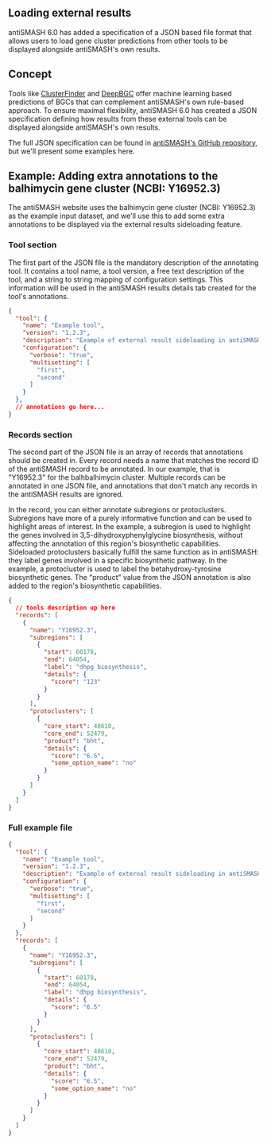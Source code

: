 Loading external results
------------------------

antiSMASH 6.0 has added a specification of a JSON based file format that allows
users to load gene cluster predictions from other tools to be displayed
alongside antiSMASH's own results.

## Concept

Tools like [ClusterFinder](http://dx.doi.org/10.1016/j.cell.2014.06.034) and
[DeepBGC](http://dx.doi.org/10.1093/nar/gkz654) offer machine learning based
predictions of BGCs that can complement antiSMASH's own rule-based approach. To
ensure maximal flexibility, antiSMASH 6.0 has created a JSON specification
defining how results from these external tools can be displayed alongside
antiSMASH's own results.

The full JSON specification can be found in
[antiSMASH's GitHub repository](https://github.com/antismash/antismash/blob/master/antismash/detection/sideloader/schemas/general/schema.json),
but we'll present some examples here.

## Example: Adding extra annotations to the balhimycin gene cluster (NCBI: Y16952.3)

The antiSMASH website uses the balhimycin gene cluster (NCBI: Y16952.3) as the
example input dataset, and we'll use this to add some extra annotations to be
displayed via the external results sideloading feature.

### Tool section

The first part of the JSON file is the mandatory description of the annotating
tool. It contains a tool name, a tool version, a free text description of the
tool, and a string to string mapping of configuration settings. This information
will be used in the antiSMASH results details tab created for the tool's
annotations.

```json
{
  "tool": {
    "name": "Example tool",
    "version": "1.2.3",
    "description": "Example of external result sideloading in antiSMASH",
    "configuration": {
      "verbose": "true",
      "multisetting": [
        "first",
        "second"
      ]
    }
  },
  // annotations go here...
}
```

### Records section

The second part of the JSON file is an array of records that annotations should be
created in. Every record needs a name that matches the record ID of the
antiSMASH record to be annotated. In our example, that is "Y16952.3" for the
balhbalhimycin cluster. Multiple records can be annotated in one JSON file, and
annotations that don't match any records in the antiSMASH results are ignored.

In the record, you can either annotate subregions or protoclusters.
Subregions have more of a purely informative function and can be used to
highlight areas of interest. In the example, a subregion is used to highlight
the genes involved in 3,5-dihydroxyphenylglycine biosynthesis, without affecting
the annotation of this region's biosynthetic capabilities. Sideloaded
protoclusters basically fulfill the same function as in antiSMASH: they label
genes involved in a specific biosynthetic pathway. In the example, a
protocluster is used to label the betahydroxy-tyrosine biosynthetic genes. The
"product" value from the JSON annotation is also added to the region's
biosynthetic capabilities.


```json
{
  // tools description up here
  "records": [
    {
      "name": "Y16952.3",
      "subregions": [
        {
          "start": 60178,
          "end": 64054,
          "label": "dhpg biosynthesis",
          "details": {
            "score": "123"
          }
        }
      ],
      "protoclusters": [
        {
          "core_start": 48610,
          "core_end": 52479,
          "product": "bht",
          "details": {
            "score": "6.5",
            "some_option_name": "no"
          }
        }
      ]
    }
  ]
}
```

### Full example file
```json
{
  "tool": {
    "name": "Example tool",
    "version": "1.2.3",
    "description": "Example of external result sideloading in antiSMASH",
    "configuration": {
      "verbose": "true",
      "multisetting": [
        "first",
        "second"
      ]
    }
  },
  "records": [
    {
      "name": "Y16952.3",
      "subregions": [
        {
          "start": 60178,
          "end": 64054,
          "label": "dhpg biosynthesis",
          "details": {
            "score": "6.5"
          }
        }
      ],
      "protoclusters": [
        {
          "core_start": 48610,
          "core_end": 52479,
          "product": "bht",
          "details": {
            "score": "6.5",
            "some_option_name": "no"
          }
        }
      ]
    }
  ]
}
```
